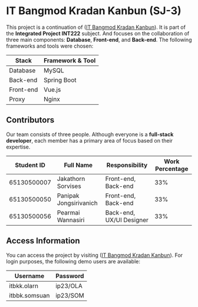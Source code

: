 # IT Bangmod Kradan Kanbun (SJ-3)

This project is a continuation of ([IT Bangmod Kradan Kanbun](https://intproj23.sit.kmutt.ac.th/sj3/login)). It is part of the **Integrated Project INT222** subject. And focuses on the collaboration of three main components: **Database**, **Front-end**, and **Back-end**. The following frameworks and tools were chosen:

| Stack      | Framework & Tool |
|------------|-------------------|
| Database   | MySQL            |
| Back-end   | Spring Boot      |
| Front-end  | Vue.js           |
| Proxy      | Nginx            |

## Contributors

Our team consists of three people. Although everyone is a **full-stack developer**, each member has a primary area of focus based on their expertise.

| Student ID    | Full Name               | Responsibility   | Work Percentage |
|---------------|-------------------------|------------------|-----------------|
| 65130500007   | Jakathorn Sorvises      | Front-end, Back-end  | 33%            |
| 65130500050   | Panipak Jongsirivanich  | Front-end, Back-end  | 33%            |
| 65130500056   | Pearmai Wannasiri       | Back-end, UX/UI Designer| 33%            |

## Access Information

You can access the project by visiting ([IT Bangmod Kradan Kanbun](https://intproj23.sit.kmutt.ac.th/sj3/login)). For login purposes, the following demo users are available:

| Username      | Password    |
|---------------|-------------|
| itbkk.olarn   | ip23/OLA    |
| itbbk.somsuan | ip23/SOM    |
